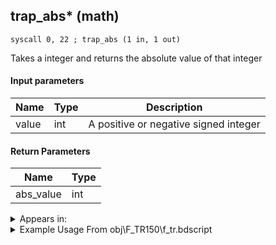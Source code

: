 ## trap_abs* (math)

`syscall 0, 22 ; trap_abs (1 in, 1 out)`

Takes a integer and returns the absolute value of that integer

#### Input parameters
| Name | Type | Description
|------|------|------------
| value   | int   | A positive or negative signed integer


#### Return Parameters
| Name | Type
|------|-----
| abs_value   | int   


<details>
	<summary>Appears in:</summary>
| filename | Entity (obj)
|----------|-------------
| obj\F_TR150\f_tr.bdscript       | ((F) ??? (TR))          

</details>

<details>
	<summary>Example Usage From obj\F_TR150\f_tr.bdscript</summary>
```plaintext
L2016:
 jz L2056
 pushFromFSpVal 136
 gosub 8, L1576
 fetchValue 4
 sub 
 pushImm 24
 add 
 pushImm 12
 add 
 pushImm 24
 mod 
 popToSp 8
 pushFromFSp 8
 pushImm 12
 sub 
 syscall 0, 22 ; trap_abs (1 in, 1 out)
 pushImm 3
 sub 
 msb 
 popToSp 4
 jmp L2056
```
</details>

